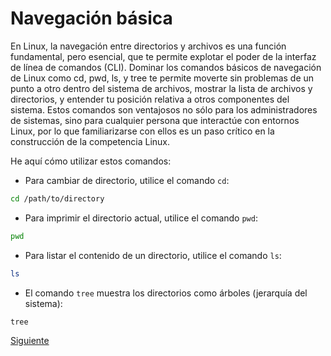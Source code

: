 # Navegación básica

En Linux, la navegación entre directorios y archivos es una función fundamental, pero esencial, que te permite explotar el poder de la interfaz de línea de comandos (CLI). Dominar los comandos básicos de navegación de Linux como cd, pwd, ls, y tree te permite moverte sin problemas de un punto a otro dentro del sistema de archivos, mostrar la lista de archivos y directorios, y entender tu posición relativa a otros componentes del sistema. Estos comandos son ventajosos no sólo para los administradores de sistemas, sino para cualquier persona que interactúe con entornos Linux, por lo que familiarizarse con ellos es un paso crítico en la construcción de la competencia Linux.

He aquí cómo utilizar estos comandos:

- Para cambiar de directorio, utilice el comando `cd`:

```bash
cd /path/to/directory
```

- Para imprimir el directorio actual, utilice el comando `pwd`:

```bash
pwd
```

- Para listar el contenido de un directorio, utilice el comando `ls`:

```bash
ls
```

- El comando `tree` muestra los directorios como árboles (jerarquía del sistema):

```bash
tree
```

[Siguiente](100-basic-commands)